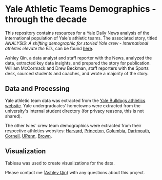 # Yale Athletic Teams Demographics - through the decade

This repository contains resources for a Yale Daily News analysis of the international population of Yale's athletic teams. The associated story, titled *ANALYSIS: A shifting demographic for storied Yale crew - International athletes elevate the Elis*, can be found [here](http://features.yaledailynews.com/blog/2020/04/24/analysis-a-shifting-demographic-for-storied-yale-crew-international-athletes-elevate-the-elis/).

Ashley Qin, a data analyst and staff reporter with the News, analyzed the data, extracted key data insights, and prepared the story for publication. William McCormack and Drew Beckman, staff reporters with the Sports desk, sourced students and coaches, and wrote a majority of the story.

## Data and Processing
Yale athletic team data was extracted from the [Yale Bulldogs athletics website](https://yalebulldogs.com/index.aspx). Yale undergraduates' hometowns were extracted from the university's internal student directory (for privacy reasons, this is not shared).

The other Ivies' crew team demographics were extracted from their respective athletics websites: [Harvard](https://www.gocrimson.com/landing/index), [Princeton](https://goprincetontigers.com/index.aspx), [Columbia](https://gocolumbialions.com/), [Dartmouth](https://dartmouthsports.com/index.aspx), [Cornell](https://cornellbigred.com/), [UPenn](https://pennathletics.com/index.aspx), [Brown](https://brownbears.com/).

## Visualization
Tableau was used to create visualizations for the data.

Please contact me ([Ashley Qin](ashley.qin@yale.edu)) with any questions about this project.

